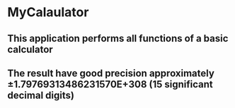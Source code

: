 # MyCalaulator
## This application performs all functions of a basic calculator
## The result have good precision approximately ±1.79769313486231570E+308 (15 significant decimal digits)
